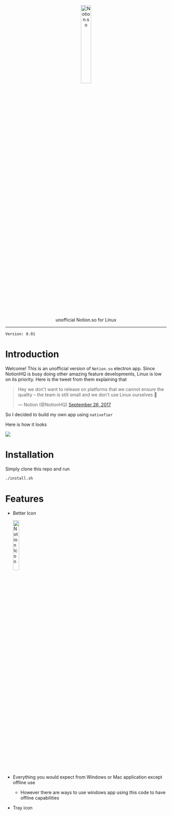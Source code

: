 <p align="center"><img width="25%" height="25%" src="http://i.imgur.com/6dtC91m.png" alt="Notion.so"><br>unofficial Notion.so for Linux</p>

------

`Version: 0.01` 

# Introduction

Welcome! This is an unofficial version of `Notion.so` electron app. Since NotionHQ is busy doing other amazing feature developments, Linux is low on its priority. Here is the tweet from them explaining that

<blockquote class="twitter-tweet" data-lang="en"><p lang="en" dir="ltr">Hey we don&#39;t want to release on platforms that we cannot ensure the quality – the team is still small and we don&#39;t use Linux ourselves 🙊</p>&mdash; Notion (@NotionHQ) <a href="https://twitter.com/NotionHQ/status/912737143327301634?ref_src=twsrc%5Etfw">September 26, 2017</a></blockquote>


So I decided to build my own app using `nativefier` 

Here is how it looks

![](http://i.imgur.com/QfG4Fwn.png) 



# Installation

Simply clone this repo and run 

```bash
./install.sh 
```

# Features

- Better Icon

  <img width="20%" height="20%" src="https://github.com/puneetsl/lotion/blob/master/icon.png?raw=true" alt="Notion Icon">

- Everything you would expect from Windows or Mac application except offline use

  - However there are ways to use windows app using this code to have offline capabilities

- Tray icon


